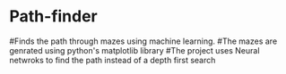 # Path-finder
#Finds the path through mazes using machine learning.
#The mazes are genrated using python's matplotlib library
#The project uses Neural netwroks to find the path instead of a depth first search
